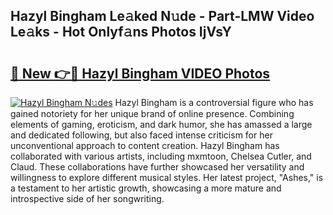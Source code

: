 ## Hazyl Bingham Le𝚊ked N𝚞de - Part-LMW Video Le𝚊ks - Hot Onlyf𝚊ns Photos IjVsY

# <h2><a href="http://ab65108.deff.icu/?id=Hazyl+Bingham">🔗 New 👉🔴 Hazyl Bingham VIDEO Photos</a></h2>

[![Hazyl Bingham N𝚞des](https://i.imgur.com/rIISA9y.gif)](http://ab65108.deff.icu/?id=Hazyl+Bingham)
Hazyl Bingham is a controversial figure who has gained notoriety for her unique brand of online presence. Combining elements of gaming, eroticism, and dark humor, she has amassed a large and dedicated following, but also faced intense criticism for her unconventional approach to content creation. Hazyl Bingham has collaborated with various artists, including mxmtoon, Chelsea Cutler, and Claud. These collaborations have further showcased her versatility and willingness to explore different musical styles. Her latest project, "Ashes," is a testament to her artistic growth, showcasing a more mature and introspective side of her songwriting.

